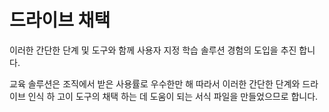 # <a name="drive-adoption"></a>드라이브 채택

이러한 간단한 단계 및 도구와 함께 사용자 지정 학습 솔루션 경험의 도입을 추진 합니다. 

교육 솔루션은 조직에서 받은 사용률로 우수한만 해  따라서 이러한 간단한 단계와 드라이브 인식 하 고이 도구의 채택 하는 데 도움이 되는 서식 파일을 만들었으므로 합니다.  




